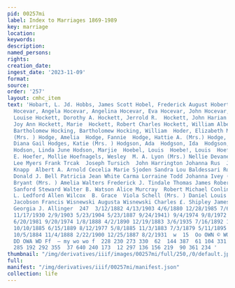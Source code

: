 ```yaml
---
pid: 00257mi
label: Index to Marriages 1869-1989
key: marriage
location: 
keywords: 
description: 
named_persons: 
rights: 
creation_date: 
ingest_date: '2023-11-09'
format: 
source: 
order: '257'
layout: cmhc_item
text: 'Hobart, L. Jd. Hobbs, James Scott Hobel, Frederick August Hobert, Noel Diane
  Hocevar, Angela Hocevar, Angelina Hocevar, Eva Hocevar, John Hocevar, Rosa Hocheder,
  Louise Hockett, Dorothy A. Hockett, Jerrold R.  Hockett, John Harian Jr.  Hockett,
  Joy Ann Hockett, Marie  Hockett, Robert Charles Hockett, William Albert Hocking,
  Bartholomew Hocking, Bartholomew Hocking, William  Hoder, Elizabeth M. Hodge, Alice
  (Mrs. ) Hodge, Amelia  Hodge, Fannie  Hodge, Hattie A. (Mrs.) Hodge, James  Hodgeman,
  Diana Gail Hodges, Katie (Mrs. ) Hodgson, Ada  Hodgson, Ida  Hodgson, John Thomas
  Hodson, Linda June Hodson, Marjie  Hoebel, Louis  Hoebe!, Louis  Hoefer, Louise
  E. Hoefer, Mollie Hoefnagels, Wesley  M. A. Lyon (Mrs.) Nellie Devaney Desiree Damm  Kevin
  Lee Myers Frank Trcak  Joseph Tursich  John Harrington Johanna Rus  John Ponikvar  Daniel
  Knapp  Albert A. Arnold Cecelia Marie Sjoden Sandra Lou Baldessari Ronald Lee Yudnich
  Donald J. Bell Patricia Jean White Carma Lorraine Todd Johanna Ivey (Mrs. ) Bertha
  Bryant (Mrs. ) Amelia Walters Frederick J. Tindale Thomas James Roberts John Sinclair
  Sanford Steward Walter B. Watson Alice Murcray  Robert Michael Conlin Jr.  William
  L. Ledford Allen Wilcox  B. Grace  Viola Schell (Mrs. ) Daniel Louis Devine William
  Jacobson Francis Wisnewski Augusta Wisnewski Charles £. Shipley James A. Curtis
  Georgia J. Allinger  247  3/12/1882 4/13/1903 4/6/1880 12/28/1985 7/6/1913 11/1/1923
  11/17/1930 2/9/1903 5/23/1904 5/23/1887 9/24/1941) 9/4/1974 9/8/1972 8/13/1983 4/12/1941
  6/20/1981 9/20/1974 1/8/1888 4/2/1890 12/19/1883 3/6/1935 7/16/1892 1/12/1895 12/15/1896
  10/10/1885 6/15/1889 8/12/1977 5/8/1885 11/3/1883 7/3/1879 5/11/1895 2/27/1961 5/29/1961
  10/5/1884 11/4/1888 2/22/1900 12/25/1887 8/2/1931  w  15  Oo OWN © WO ™  15  — DOA
  DD OWA WD Ff  — my wo wo f  228 230 273 330  62  144 387  61 104 331 364  89 179
  285 192 292 355  37 640 240 173  12 297 136 156 219  90 361 234 '
thumbnail: "/img/derivatives/iiif/images/00257mi/full/250,/0/default.jpg"
full: 
manifest: "/img/derivatives/iiif/00257mi/manifest.json"
collection: life
---
```

